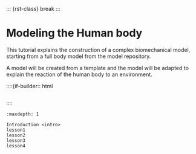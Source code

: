 ::: {rst-class} break
:::

# Modeling the Human body

This tutorial explains the construction of a complex biomechanical model,
starting from a full body model from the model repository.

A model will be created from a template and the model will be adapted to explain
the reaction of the human body to an environment.

::::{if-builder:: html
```{rubric} Tutorial content
```
::::

```{toctree}
:maxdepth: 1

Introduction <intro>
lesson1
lesson2
lesson3
lesson4
```
